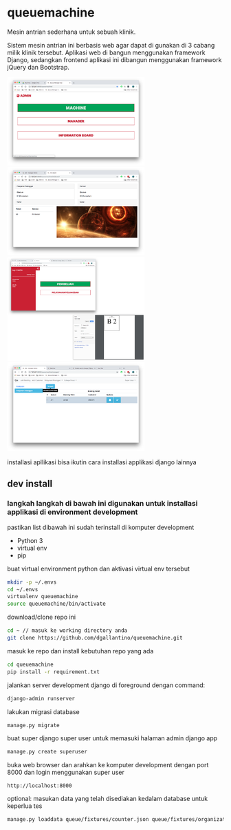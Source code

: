 # queuemachine

Mesin antrian sederhana untuk sebuah klinik.

Sistem mesin antrian ini berbasis web agar dapat di gunakan di 3 cabang milik klinik tersebut. Aplikasi web di bangun menggunakan framework Django, sedangkan frontend aplikasi ini dibangun menggunakan framework jQuery dan Bootstrap.


<img src="screenshots/home.png" width="320"><img src="screenshots/Screen%20Shot%202019-03-07%20at%2023.47.34.png" width="320"><img src="screenshots/Screen%20Shot%202019-03-07%20at%2023.33.59.png" width="320"><img src="screenshots/Screen%20Shot%202019-03-07%20at%2023.36.54.png" width="320">


installasi apllikasi bisa ikutin cara installasi applikasi django lainnya

## dev install
### langkah langkah di bawah ini digunakan untuk installasi applikasi di environment development

pastikan list dibawah ini sudah terinstall di komputer development
- Python 3
- virtual env
- pip

buat virtual environment python dan aktivasi virtual env tersebut
```bash
mkdir -p ~/.envs
cd ~/.envs
virtualenv queuemachine
source queuemachine/bin/activate
```

download/clone repo ini
```bash
cd ~ // masuk ke working directory anda
git clone https://github.com/dgallantino/queuemachine.git
```

masuk ke repo dan install kebutuhan repo yang ada 
```bash
cd queuemachine
pip install -r requirement.txt
```

jalankan server development django di foreground dengan command:
```bash
django-admin runserver
```

lakukan migrasi database
```bash
manage.py migrate
```

buat super django super user untuk memasuki halaman admin django app 
```bash
manage.py create superuser
```

buka web browser dan arahkan ke komputer development dengan port 8000
dan login menggunakan super user
```
http://localhost:8000
```


optional:
masukan data yang telah disediakan kedalam database untuk keperlua tes
```bash
manage.py loaddata queue/fixtures/counter.json queue/fixtures/organization.json queue/fixtures/service.json
```
